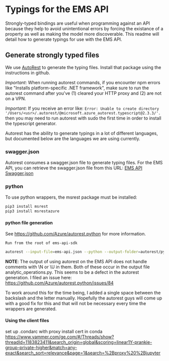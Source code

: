 # Typings for the EMS API

Strongly-typed bindings are useful when programming against an API because they help to avoid unintentional errors by forcing the existance of a property as well as making the model more discoverable. This readme will detail how to generate typings for use with the EMS API.

## Generate strongly typed files

We use [AutoRest](https://github.com/Azure/autorest) to generate the typing files. Install that package using the instructions in github.

*Important*: When running autorest commands, if you encounter npm errors like "Installs platform-specific .NET framework", make sure to run the autorest command after you've (1) cleared your HTTP proxy and (2) are not on a VPN.

*Important*: If you receive an error like: `Error: Unable to create directory '/Users/<usr>/.autorest/@microsoft.azure_autorest.typescript@2.3.3/'.` then you may need to run autorest with sudo the first time in order to install the typescript generator.

Autorest has the ability to generate typings in a lot of different languages, but documented below are the languages we are using currently.

### swagger.json

Autorest consumes a swagger.json file to generate typing files. For the EMS API, you can retrieve the swagger.json file from this URL:
[EMS API Swagger.json](https://ems.efoqa.com/api/v2/swagger)


### python

To use python wrappers, the msrest package must be installed:

```bash
pip3 install msrest
pip3 install msrestazure
```

#### python file generation

See <https://github.com/Azure/autorest.python> for more information.

`Run from the root of ems-api-sdk`

```bash
autorest --input-file=ems-api.json --python --output-folder=autorest/python --add-credentials --override-client-name=emsapi
```

**NOTE**: The output of using autorest on the EMS API does not handle comments with \N or \U in them. Both of these occur in the output file analytic_operations.py. This seems to be a defect in the autorest generation. I filed an issue here:
<https://github.com/Azure/autorest.python/issues/84>


To work around this for the time being, I added a single space between the backslash and the letter manually. Hopefully the autorest guys will come up with a good fix for this and that will not be necessary every time the wrappers are generated.

#### Using the client files

set up .condarc with proxy
install cert in conda
https://www.yammer.com/ge.com/#/Threads/show?threadId=1183823411&search_origin=global&scoring=linear1Y-prankie-group-private-higher&match=any-exact&search_sort=relevance&page=1&search=%2Bproxy%20%2Bjupyter
